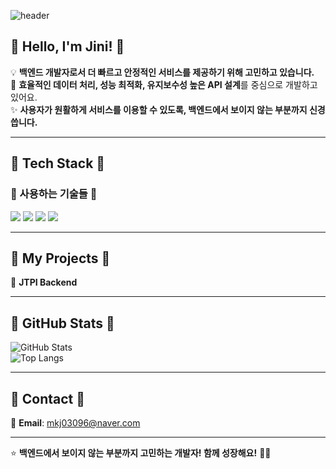 ![header](https://capsule-render.vercel.app/api?type=waving&color=ffcad4&height=200&section=header&text=Welcome!%20I'm%20Jini!%20🐰&fontSize=35&fontColor=ffffff)  

## 🍓 Hello, I'm Jini! 🍒  

💡 **백엔드 개발자로서 더 빠르고 안정적인 서비스를 제공하기 위해 고민하고 있습니다.**  
🚀 **효율적인 데이터 처리, 성능 최적화, 유지보수성 높은 API 설계**를 중심으로 개발하고 있어요.  
✨ **사용자가 원활하게 서비스를 이용할 수 있도록, 백엔드에서 보이지 않는 부분까지 신경 씁니다.**  

---
## 🎀 Tech Stack 🎀  
### 🌷 사용하는 기술들 🌷  
<p>
  <img src="https://img.shields.io/badge/Java-F89820?style=flat&logo=java&logoColor=white"/>
  <img src="https://img.shields.io/badge/SpringBoot-6DB33F?style=flat&logo=spring-boot&logoColor=white"/>
  <img src="https://img.shields.io/badge/MySQL-4479A1?style=flat&logo=mysql&logoColor=white"/>
  <img src="https://img.shields.io/badge/AWS-FF9900?style=flat&logo=amazon-aws&logoColor=white"/>
</p>

---
## 🌸 My Projects 🌸  
🎯 **JTPI Backend**  

---
## 🍰 GitHub Stats 🍰  
![GitHub Stats](https://github-readme-stats.vercel.app/api?username=MinGiAnnnngJin&show_icons=true&theme=pink&count_private=true)  
![Top Langs](https://github-readme-stats.vercel.app/api/top-langs/?username=MinGiAnnnngJin&layout=compact&theme=pink)  

---
## 🍡 Contact 🍡  
📧 **Email**: mkj03096@naver.com  

---
⭐️ **백엔드에서 보이지 않는 부분까지 고민하는 개발자! 함께 성장해요!** 🐻🎀  
